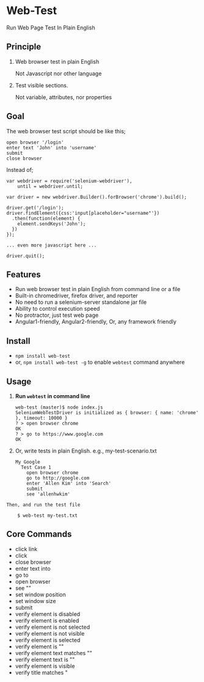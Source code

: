 Web-Test
=========
Run Web Page Test In Plain English

Principle
---------
 
  1. Web browser test in plain English
  
     Not Javascript nor other language
     
  2. Test visible sections. 
  
     Not variable, attributes, nor properties
     
Goal
------
The web browser test script should be like this;

    open browser '/login'
    enter text 'John' into 'username'
    submit
    close browser

Instead of;

    var webdriver = require('selenium-webdriver'),
        until = webdriver.until;

    var driver = new webdriver.Builder().forBrowser('chrome').build();

    driver.get('/login');
    driver.findElement({css:'input[placeholder="username"'})
      .then(function(element) {
        element.sendKeys('John');
      })
    });

    ... even more javascript here ...

    driver.quit();

Features
----------

  * Run web browser test in plain English from command line or a file
  * Built-in chromedriver, firefox driver, and reporter
  * No need to run a selenium-server standalone jar file
  * Ability to control execution speed
  * No protractor, just test web page
  * Angular1-friendly, Angular2-friendly, Or, any framework friendly


Install 
-------
  * `npm install web-test`
  * or, `npm install web-test -g` to enable `webtest` command anywhere

Usage
-----

  1. **Run `webtest` in command line**
  
         web-test (master)$ node index.js 
         SeleniumWebTestDriver is initialized as { browser: { name: 'chrome' }, timeout: 10000 }
         ? > open browser chrome
         OK
         ? > go to https://www.google.com
         OK

  1. Or, write tests in plain English. e.g.,  my-test-scenario.txt

         My Google
           Test Case 1
             open browser chrome
             go to http://google.com
             enter 'Allen Kim' into 'Search'
             submit
             see 'allenhwkim'

    Then, and run the test file

        $ web-test my-test.txt

Core Commands
-------------

  * click link <link-text>
  * click <selector>
  * close browser
  * enter text <string> into <selector>
  * go to <url>
  * open browser <browser-name>
  * see "<text>"
  * set window position <left> <top>
  * set window size <width> <height>
  * submit
  * verify element <selector> is disabled
  * verify element <selector> is enabled
  * verify element <selector> is not selected
  * verify element <selector> is not visible
  * verify element <selector> is selected
  * verify element <selector> <style-name> is "<style-value>"
  * verify element <selector> text matches "<string>"
  * verify element <selector> text is "<string>"
  * verify element <selector> is visible
  * verify title matches "<title>"
  * verify title is "<title>"
  * verify url matches <string>
  * wait for page load

